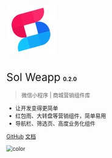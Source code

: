 <!-- _coverpage.md -->

![logo](_images/logo.png)

 <h1>
    <span>
      <span style="font-weight:400;">Sol Weapp</span>
      <span style="font-size:14px">0.2.0</span>
    </span>
 </h1>

> 微信小程序 | 商城营销组件库

- 让开发变得更简单
- 红包雨、大转盘等营销组件，简单易用
- 导航栏、筛选页、高度业务化组件

[GitHub](https://github.com/sunnie1992/sol-weapp)
[文档](/readme)

<!-- 背景色 -->

![color](#f0f0f0)
